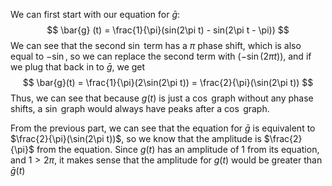We can first start with our equation for $\bar{g}$:
$$
\bar{g} (t) = \frac{1}{\pi}(sin(2\pi t) - sin(2\pi t - \pi))
$$
We can see that the second $\sin$ term has a $\pi$ phase shift, which is also equal to $-\sin$, so we can replace the second term with $(-\sin(2\pi t))$, and if we plug that back in to $\bar{g}$, we get
$$
\bar{g}(t) = \frac{1}{\pi}(2\sin(2\pi t)) = \frac{2}{\pi}(\sin(2\pi t))
$$
Thus, we can see that because $g(t)$ is just a $\cos$ graph without any phase shifts, a $\sin$ graph would always have peaks after a $\cos$ graph.

From the previous part, we can see that the equation for $\bar{g}$ is equivalent to $\frac{2}{\pi}(\sin(2\pi t))$, so we know that the amplitude is $\frac{2}{\pi}$ from the equation. Since $g(t)$ has an amplitude of 1 from its equation, and $1>2\pi$, it makes sense that the amplitude for $g(t)$ would be greater than $\bar{g}(t)$
